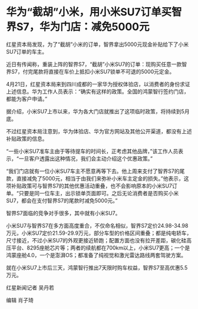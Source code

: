 # 华为“截胡”小米，用小米SU7订单买智界S7，华为门店：减免5000元

红星资本局发现，为了“截胡”小米的订单，智界拿出5000元现金补贴给下了小米SU7订单的车主。

近日有传闻称，重装上阵的智界S7，“截胡”小米SU7的订单：现购买任意一款智界S7，付完尾款将直接在车价上抵扣小米SU7锁单不可退的5000元定金。

4月21日，红星资本局来到四川成都的一家华为授权体验店，以消费者的身份求证上述信息。华为工作人员表示：“确实有这样的政策。全国的鸿蒙智行签约门店，都能为客户申请。”

据介绍，小米SU7上市以来，华为各大门店就推出了这项临时政策，将持续到5月底。

不过红星资本局注意到，华为体验店、华为官方网站及其他公开渠道，都没有上述补贴政策的信息。

“一些小米SU7准车主由于等待提车的时间长，正考虑其他品牌，”该工作人员表示，“一旦客户透露出这种情况，我们会主动介绍这个优惠政策。”

“我们门店就有一位小米SU7车主不愿意再等下去。他上周来支付了智界S7的尾款，直接减免了5000元，相当于由我们来弥补小米车主定金的损失。”他表示，这项补贴政策可与智界S7的其他优惠活动重叠，也不会影响原本的小米SU7订单。“只要是同一位车主，出示锁单页面即可。之后无论消费者是否购买小米SU7，都会在支付智界S7的尾款时减免5000元。”

智界S7面临的竞争对手很多，其中就有小米SU7。

小米SU7与智界S7在多方面高度重合，不仅命名相似，智界S7定价24.98-34.98万元，小米SU7定价21.59-29.9万元，部分车型的价格区间重叠；都是纯电轿车，尺寸接近，不过小米SU7的外观更接近轿跑；配置方面也没有拉开差距，碳化硅高压平台、8295座舱芯片等；两者的续航都在700km以上，小米SU7更高；一个是鸿蒙座舱4.0，一个是澎湃OS；都准备了纯视觉和激光雷达路线两套驾驶方案。

就在小米SU7上市后三天，鸿蒙智行推出7天限时购车权益，智界S7至高优惠5.5万元。

红星新闻记者 吴丹若

编辑 肖子琦

